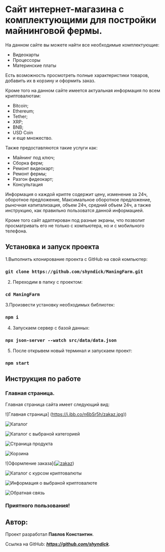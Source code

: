 # Cайт интернет-магазина с комплектующими для постройки майнинговой фермы.

На данном сайте вы можете найти все необходимые комплектующие:

* Видеокарты
* Процессоры
* Материнские платы

Есть возможность просмотреть полные характеристики товаров, добавить их в корзину и оформить заказ.

Кроме того на данном сайте имеется актуальная информация по всем криптовалютам:

* Bitcoin;
* Ethereum;
* Tether;
* XRP;
* BNB;
* USD Coin
* и еще множество.

Также предоставляются такие услуги как:

* Майнинг под ключ;
* Сборка ферм;
* Ремонт видеокарт;
* Ремонт фермы;
* Разгон фидеокарт;
* Консультация


Информация о каждой крипте содержит цену, изменение за 24ч, оборотное предложение, Максимальное оборотное предложение, рыночная капитализация, объем 24ч, средний объем 24ч, а также инструкцию, как правильно пользоватся данной информацией.

Кроме того сайт адаптирован под разные экраны, что позволит просматривать его не только с компьютера, но и с мобильного телефона.


## Установка и запуск проекта

1.Выполнить клонирование проекта с GitHub на свой компьютер:

### `git clone https://github.com/shyndick/ManingFarm.git`

2. Переходим в папку с проектом:

### `cd ManingFarm`

3.Произвести установку необходимых библиотек:

### `npm i`

4. Запускаем сервер с базой данных:

### `npx json-server --watch src/data/data.json `

5. После открывем новый терминал и запускаем проект:

### `npm start`

## Инструкция по работе
### Главная страница.
Главная страница сайта имеет следующий вид:

![Главная страница] (https://i.ibb.co/n6bSr5h/zakaz.jpg))

![Каталог](https://ibb.co/vhX438K )

![Каталог с выбраной категорией](https://ibb.co/cJtVnDm )

![Страница продукта](https://ibb.co/CJ6pFcc)

![Корзина](https://ibb.co/cTqB5c7)

![Оформление заказа](<a href="https://ibb.co/jbTFh17"><img src="https://i.ibb.co/n6bSr5h/zakaz.jpg" alt="zakaz" border="0" /></a>)

![Каталог с курсом криптовалюты](https://ibb.co/9wjwrVh)

![Информация о выбраной криптовалюте](https://ibb.co/WKsFDs5)

![Обратная связь](https://ibb.co/ZTcZYkS)



### Приятного пользования!


## Автор:

Проект разработал __Павлов Константин__.

Ссылка на GitHub:  ___https://github.com/shyndick___.
